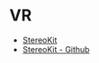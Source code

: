 # VR

* [StereoKit](https://stereokit.net/Pages/Guides/Getting-Started.html)
* [StereoKit - Github](https://github.com/maluoi/StereoKit)
